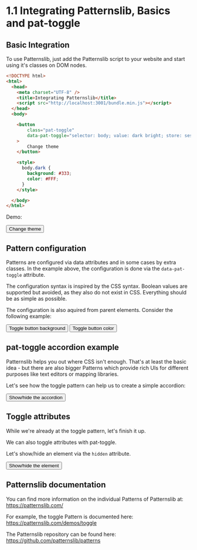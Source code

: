 # 1.1 Integrating Patternslib, Basics and pat-toggle


## Basic Integration

To use Patternslib, just add the Patternslib script to your website and start using it's classes on DOM nodes.

```html
<!DOCTYPE html>
<html>
  <head>
    <meta charset="UTF-8" />
    <title>Integrating Patternslib</title>
    <script src="http://localhost:3001/bundle.min.js"></script>
  </head>
  <body>

    <button
        class="pat-toggle"
        data-pat-toggle="selector: body; value: dark bright; store: session"
    >
        Change theme
    </button>

    <style>
      body.dark {
        background: #333;
        color: #FFF;
      }
    </style>

  </body>
</html>

```

Demo:

<button
    class="pat-toggle"
    data-pat-toggle="
      selector: body;
      value: dark bright;
      store: session">
  Change theme
</button>

<style>
  body.dark {
    background: #333;
    color: #FFF;
  }
</style>


## Pattern configuration

Patterns are configured via data attributes and in some cases by extra classes.
In the example above, the configuration is done via the ``data-pat-toggle`` attribute.

The configuration syntax is inspired by the CSS syntax.
Boolean values are supported but avoided, as they also do not exist in CSS.
Everything should be as simple as possible.

The configuration is also aquired from parent elements.
Consider the following example:

<div
  class="pat-clone"
  data-pat-clone="
    trigger-behaviour: auto;
    clone-behaviour: escape;
    clone-wrapper: #code-template;
  ">
  <div data-pat-toggle="selector: button.pat-toggle">
    <button class="pat-toggle" data-pat-toggle="value: bg-red default">Toggle button background</button>
    <button class="pat-toggle" data-pat-toggle="value: fg-blue default">Toggle button color</button>
    <style>
      .bg-red { background-color: re; }
      .fg-blue { color: blue; }
    </style>
  </div>
</div>


## pat-toggle accordion example

Patternslib helps you out where CSS isn't enough.
That's at least the basic idea - but there are also bigger Patterns which provide rich UIs for different purposes like text editors or mapping libraries.

Let's see how the toggle pattern can help us to create a simple accordion:


<div
  class="pat-clone"
  data-pat-clone="
    trigger-behaviour: auto;
    clone-behaviour: escape;
    clone-wrapper: #code-template;
  ">
  <div>
    <button class="pat-toggle" data-pat-toggle="selector: #example-1-1--accordion; value: opened closed">Show/hide the accordion</button>
    <section id="example-1-1--accordion" class="closed">
      <img src="https://picsum.photos/400/600" alt="random image from the internet" />
    </section>
    <style>
      .closed {
        height: 0;
        overflow: hidden;
        transition: height 1s;
      }
      .opened {
        height: 600px;
        overflow: hidden;
        transition: height 1s
      }
    </style>
  </div>
</div>


## Toggle attributes

While we're already at the toggle pattern, let's finish it up.

We can also toggle attributes with pat-toggle.

Let's show/hide an element via the ``hidden`` attribute.


<div
  class="pat-clone"
  data-pat-clone="
    trigger-behaviour: auto;
    clone-behaviour: escape;
    clone-wrapper: #code-template;
  ">
  <div>
    <button class="pat-toggle" data-pat-toggle="selector: #example-1-1--show-hide; attribute: hidden">Show/hide the element</button>
    <section id="example-1-1--show-hide" hidden>
      <img src="https://picsum.photos/400/600" alt="random image from the internet" />
    </section>
  </div>
</div>


## Patternslib documentation

You can find more information on the individual Patterns of Patternslib at: https://patternslib.com/

For example, the toggle Pattern is documented here: https://patternslib.com/demos/toggle

The Patternslib repository can be found here: https://github.com/patternslib/patterns

